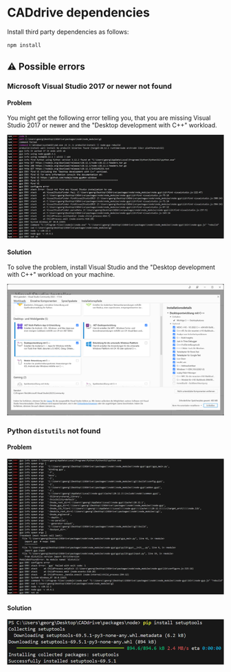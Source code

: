 # CADdrive dependencies

Install third party dependencies as follows:

```bash
npm install
```

## ⚠️ Possible errors

###  Microsoft Visual Studio 2017 or newer not found

#### Problem

You might get the following error telling you, that you are missing Visual Studio 2017 or newer and the "Desktop development with C++" workload.

![](../images/troubles/desktop-development-with-cpp.png)

#### Solution

To solve the problem, install Visual Studio and the "Desktop development with C++" workload on your machine.

![](../images/troubles/desktop-development-with-cpp-workload.png)

### Python `distutils` not found

#### Problem

![](../images/troubles/no-module-named-distutils.png)

#### Solution

![](../images/troubles/pip-install-setuptools.png)